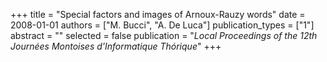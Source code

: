 +++
title = "Special factors and images of Arnoux-Rauzy words"
date = 2008-01-01
authors = ["M. Bucci", "A. De Luca"]
publication_types = ["1"]
abstract = ""
selected = false
publication = "*Local Proceedings of the 12th Journées Montoises d'Informatique Thórique*"
+++

